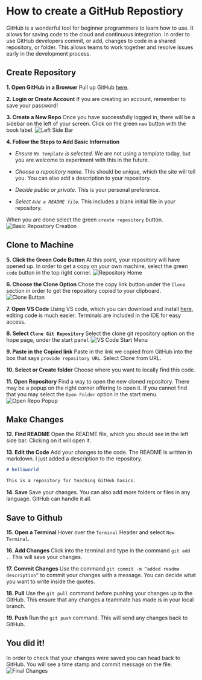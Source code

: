 # How to create a GitHub Repostiory

GitHub is a wonderful tool for beginner programmers to learn how to use. It allows for saving code to the cloud and continuous integration. In order to use GitHub developers commit, or add, changes to code in a shared repository, or folder. This allows teams to work together and resolve issues early in the development process.

## Create Repository

**1. Open GitHub in a Browser**
Pull up GitHub [here](https://github.com/).

**2. Login or Create Account**
If you are creating an account, remember to save your password!

**3. Create a New Repo**
Once you have successfully logged in, there will be a sidebar on the left of your screen. Click on the green `new` button with the book label.
![Left Side Bar](https://dev-to-uploads.s3.amazonaws.com/uploads/articles/tiyurg8gq0xcj7a7aolr.png)

**4. Follow the Steps to Add Basic Information**

- _Ensure `No template` is selected._ We are not using a template today, but you are welcome to experiment with this in the future.

- _Choose a repository name._ This should be unique, which the site will tell you. You can also add a description to your repository.

- _Decide public or private_. This is your personal preference.

- _Select `Add a README file`._ This includes a blank initial file in your repository.

When you are done select the green `create repository` button.
![Basic Repository Creation](https://dev-to-uploads.s3.amazonaws.com/uploads/articles/rvqqja334wvx27pyu20r.png)

## Clone to Machine

**5. Click the Green Code Button**
At this point, your repository will have opened up. In order to get a copy on your own machine, select the green `code` button in the top right corner.
![Repository Home](https://dev-to-uploads.s3.amazonaws.com/uploads/articles/mhcytg99n0tsl7v32tti.png)

**6. Choose the Clone Option**
Chose the copy link button under the `Clone` section in order to get the repository copied to your clipboard.
![Clone Button](https://dev-to-uploads.s3.amazonaws.com/uploads/articles/lghro8vpelvzu755kq51.png)

**7. Open VS Code**
Using VS code, which you can download and install [here](https://code.visualstudio.com/), editing code is much easier. Terminals are included in the IDE for easy access.

**8. Select `Clone Git Repository`**
Select the clone git repository option on the hope page, under the start panel.
![VS Code Start Menu](https://dev-to-uploads.s3.amazonaws.com/uploads/articles/8wqrru14g7aslcvt4xrr.png)

**9. Paste in the Copied link**
Paste in the link we copied from GitHub into the box that says `provide repository URL`. Select Clone from URL.

**10. Select or Create folder**
Choose where you want to locally find this code.

**11. Open Repository**
Find a way to open the new cloned repository. There may be a popup on the right corner offering to open it. If you cannot find that you may select the `Open Folder` option in the start menu.
![Open Repo Popup](https://dev-to-uploads.s3.amazonaws.com/uploads/articles/732x4vn2lj18ofmemlws.png)

## Make Changes

**12. Find README**
Open the README file, which you should see in the left side bar. Clicking on it will open it.

**13. Edit the Code**
Add your changes to the code. The README is written in markdown. I just added a description to the repository.

```markdown
# helloworld

This is a repository for teaching GitHub basics.
```

**14. Save**
Save your changes. You can also add more folders or files in any language. GitHub can handle it all.

## Save to Github

**15. Open a Terminal**
Hover over the `Terminal` Header and select `New Terminal`.

**16. Add Changes**
Click into the terminal and type in the command `git add .`. This will save your changes.

**17. Commit Changes**
Use the command `git commit -m “added readme description”` to commit your changes with a message. You can decide what you want to write inside the quotes.

**18. Pull**
Use the `git pull` command before pushing your changes up to the GitHub. This ensure that any changes a teammate has made is in your local branch.

**19. Push**
Run the `git push` command. This will send any changes back to GitHub.

## You did it!

In order to check that your changes were saved you can head back to GitHub. You will see a time stamp and commit message on the file.
![Final Changes](https://dev-to-uploads.s3.amazonaws.com/uploads/articles/qd569i0e1hsm9k5udbg1.png)
